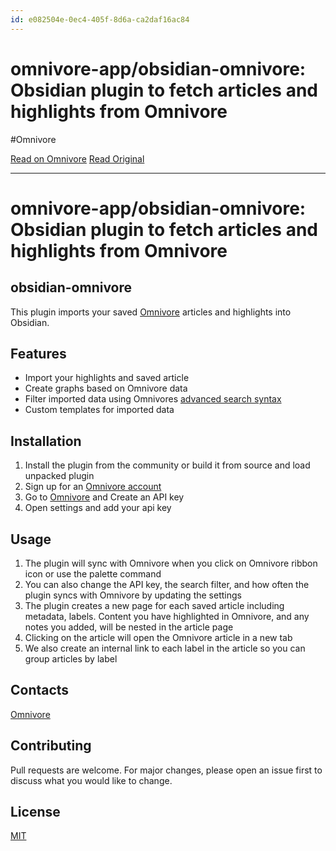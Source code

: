 ```yaml
---
id: e082504e-0ec4-405f-8d6a-ca2daf16ac84
---
```


# omnivore-app/obsidian-omnivore: Obsidian plugin to fetch articles and highlights from Omnivore
#Omnivore

[Read on Omnivore](https://omnivore.app/me/omnivore-app-obsidian-omnivore-obsidian-plugin-to-fetch-articles-19000609825)
[Read Original](https://github.com/omnivore-app/obsidian-omnivore)


---
# omnivore-app/obsidian-omnivore: Obsidian plugin to fetch articles and highlights from Omnivore

## obsidian-omnivore

[](#obsidian-omnivore)

This plugin imports your saved [Omnivore](https://omnivore.app/) articles and highlights into Obsidian.

## Features

[](#features)

* Import your highlights and saved article
* Create graphs based on Omnivore data
* Filter imported data using Omnivores [advanced search syntax](https://docs.omnivore.app/using/search.html)
* Custom templates for imported data

## Installation

[](#installation)

1. Install the plugin from the community or build it from source and load unpacked plugin
2. Sign up for an [Omnivore account](https://omnivore.app/)
3. Go to [Omnivore](https://omnivore.app/settings/api) and Create an API key
4. Open settings and add your api key

## Usage

[](#usage)

1. The plugin will sync with Omnivore when you click on Omnivore ribbon icon or use the palette command
2. You can also change the API key, the search filter, and how often the plugin syncs with Omnivore by updating the settings
3. The plugin creates a new page for each saved article including metadata, labels. Content you have highlighted in Omnivore, and any notes you added, will be nested in the article page
4. Clicking on the article will open the Omnivore article in a new tab
5. We also create an internal link to each label in the article so you can group articles by label

## Contacts

[](#contacts)

[Omnivore](https://github.com/omnivore-app)

## Contributing

[](#contributing)

Pull requests are welcome. For major changes, please open an issue first to discuss what you would like to change.

## License

[](#license)

[MIT](https://choosealicense.com/licenses/mit/)

